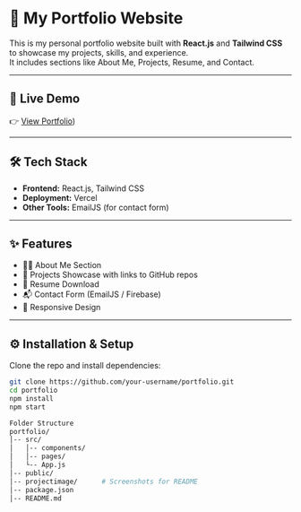 # 💼 My Portfolio Website

This is my personal portfolio website built with **React.js** and **Tailwind CSS** to showcase my projects, skills, and experience.  
It includes sections like About Me, Projects, Resume, and Contact.

---

## 🔗 Live Demo
👉 [View Portfolio](https://portfolio-3nhb.vercel.app/))

---

## 🛠️ Tech Stack

- **Frontend:** React.js, Tailwind CSS   
- **Deployment:** Vercel   
- **Other Tools:** EmailJS (for contact form)

---

## ✨ Features

- 👨‍💻 About Me Section  
- 🚀 Projects Showcase with links to GitHub repos  
- 📄 Resume Download  
- 📬 Contact Form (EmailJS / Firebase)  
- 📱 Responsive Design  

---
## ⚙️ Installation & Setup

Clone the repo and install dependencies:

```bash
git clone https://github.com/your-username/portfolio.git
cd portfolio
npm install
npm start

Folder Structure
portfolio/
│-- src/
│   │-- components/
│   │-- pages/
│   └-- App.js
│-- public/
│-- projectimage/      # Screenshots for README
│-- package.json
│-- README.md



